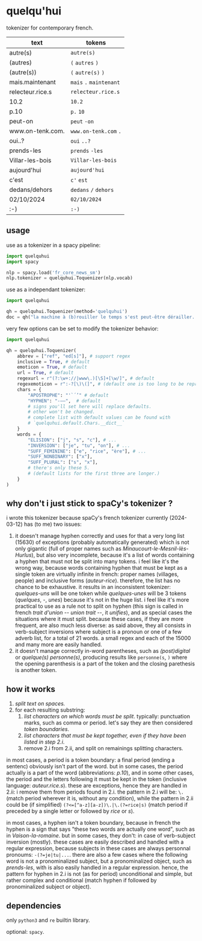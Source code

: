 quelqu'hui
==========

tokenizer for contemporary french.

| text                    | tokens                      |
| ----------------------- | --------------------------- |
| autre(s)                | `autre(s)`                  |
| (autres)                | `(` `autres` `)`            |
| (autre(s))              | `(` `autre(s)` `)`          |
| mais.maintenant         | `mais` `.` `maintenant`     |
| relecteur.rice.s        | `relecteur.rice.s`          |
| 10.2                    | `10.2`                      |
| p.10                    | `p.` `10`                   |
| peut-on                 | `peut` `-on`                |
| www<area/>.on-tenk.com. | `www.on-tenk.com` `.`       |
| oui..?                  | `oui` `..?`                 |
| prends-les              | `prends` `-les`             |
| Villar-les-bois         | `Villar-les-bois`           |
| aujourd'hui             | `aujourd'hui`               |
| c'est                   | `c'` `est`                  |
| dedans/dehors           | `dedans` `/` `dehors`       |
| 02/10/2024              | `02/10/2024`                |
| :-)                     | `:-)`                       |

usage
-----

use as a tokenizer in a spacy pipeline:

```python
import quelquhui
import spacy

nlp = spacy.load('fr_core_news_sm')
nlp.tokenizer = quelquhui.Toquenizer(nlp.vocab)
```

use as a independant tokenizer:

```python
import quelquhui

qh = quelquhui.Toquenizer(method='quelquhui')
doc = qh("la machine à (b)rouiller le temps s'est peut-être dérailler...")
```

very few options can be set to modify the tokenizer behavior:

```python
import quelquhui

qh = quelquhui.Toquenizer(
    abbrev = ["ref", "ed[s]"], # support regex
    inclusive = True, # default
    emoticon = True, # default
    url = True, # default
    regexurl = r"(?:\w+://|www\.)[\S]+[\w/]", # default
    regexemoticon = r":-?[\)\(]", # (default one is too long to be reproduced here.)
    chars = {
        "APOSTROPHE": "'`´’" # default
        "HYPHEN": "-–—",  # default
        # signs you'll set here will replace defaults.
        # other won't be changed.
        # complete list with default values can be found with
        # `quelquhui.default.Chars.__dict__`
    }
    words = {
        "ELISION": ["j", "s", "c"], # ...
        "INVERSION": ["je", "tu", "on"], # ...
        "SUFF_FEMININE": ["e", "rice", "ère"], # ...
        "SUFF_NONBINARY": ["x"],
        "SUFF_PLURAL": ["s", "x"],
        # there's only these 5. 
        # (default lists for the first three are longer.)
    }
)
```

why don't i just stick to spaCy's tokenizer ?
---------------------------------------------

i wrote this tokenizer because spaCy's french tokenizer currently (2024-03-12) has (to me) two issues:

1. it doesn't manage hyphen correctly and uses for that a very long list (15630) of exceptions (probably automatically generated) which is not only gigantic (full of proper names such as _Minaucourt-le-Mesnil-lès-Hurlus_), but also very incomplete, because it's a list of words containing a hyphen that must not be split into many tokens. i feel like it's the wrong way, because words containing hyphen that must be kept as a single token are virtually infinite in french: proper names (villages, people) and inclusive forms (_auteur-rice_). therefore, the list has no chance to be exhaustive. it results in an inconsistent tokenizer: _quelques-uns_ will be one token while _quelques-unes_ will be 3 tokens (_quelques_, _-_, _unes_) because it's not in the huge list. i feel like it's more practical to use as a rule not to split on hyphen (this sign is called in french _trait d'union_ -- _union trait_ --, it _unifies_), and as special cases the situations where it must split. because these cases, if they are more frequent, are also much less diverse: as said above, they all consists in verb-subject inversions where subject is a pronoun or one of a few adverb list, for a total of 21 words. a small regex and each of the 15000 and many more are easily handled.
2. it doesn't manage correctly in-word parentheses, such as _(post)digital_ or _quelque(s) personne(s)_, producing results like `personne(s`, `)` where the opening parenthesis is a part of the token and the closing parethesis is another token.

how it works
------------

1. _split text on spaces._
2. for each resulting substring:
    1. _list characters on which words must be split_. typically: punctuation marks, such as comma or period. let's say they are then considered _token boundaries_.
    2. _list characters that must be kept together, even if they have been listed in step 2.i_.
    3. remove 2.i from 2.ii, and split on remainings splitting characters.

in most cases, a period is a token boundary: a final period (ending a sentenc) obviously isn't part of the word. but in some cases, the period actually is a part of the word (abbreviations: _p.10_), and in some other cases, the period and the letters following it must be kept in the token (inclusive language: _auteur.rice.s_). these are exceptions, hence they are handled in 2.ii: i remove them from periods found in 2.i. the pattern in 2.i will be: `\.` (match period wherever it is, without any condition), while the pattern in 2.ii could be (if simplified) `(?<=[^a-z][a-z])\.|\.(?=rice|s)` (match period if preceded by a single letter or followed by _rice_ or _s_).

in most cases, a hyphen isn't a token boundary, because in french the hyphen is a sign that says "these two words are actually one word", such as in _Vaison-la-romaine_. but in some cases, they don't: in case of verb-subject inversion (mostly). these cases are easily described and handled with a regular expression, because subjects in these cases are always personnal pronoums: `-(?=je|tu|...`. there are also a few cases where the following word is not a pronominalized subject, but a pronominalized object, such as _prends-les_, with is also easily handled in a regular expression. hence, the pattern for hyphen in 2.i is not (as for period) unconditional and simple, but rather complex and conditional (match hyphen if followed by pronominalized subject or object).

dependencies
------------

only `python3` and `re` builtin library.

optional: `spacy`.
